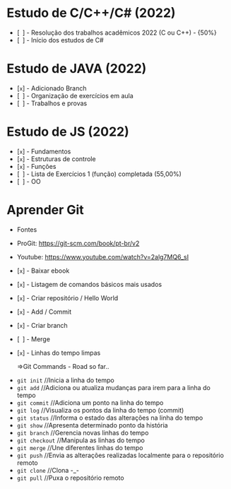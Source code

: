 # Estudo de C/C++/C# (2022)

- [` `] - Resolução dos trabalhos acadêmicos 2022 (C ou C++) - {50%}
- [` `] - Início dos estudos de C#

# Estudo de JAVA (2022)

- [`x`] - Adicionado Branch
- [` `] - Organização de exercícios em aula
- [` `] - Trabalhos e provas

# Estudo de JS (2022)

- [`x`] - Fundamentos
- [`x`] - Estruturas de controle
- [`x`] - Funções
- [` `] - Lista de Exercícios 1 (função) completada (55,00%)
- [` `] - OO


# Aprender Git

* Fontes
- ProGit: https://git-scm.com/book/pt-br/v2
- Youtube: https://www.youtube.com/watch?v=2alg7MQ6_sI

- [`x`] - Baixar ebook
- [`x`] - Listagem de comandos básicos mais usados
- [`x`] - Criar repositório / Hello World
- [`x`] - Add / Commit 
- [`x`] - Criar branch
- [` `] - Merge
- [`x`] - Linhas do tempo limpas

    =>Git Commands - Road so far..
* `git init` //Inicia a linha do tempo
* `git add` //Adiciona ou atualiza mudanças para irem para a linha do tempo
* `git commit` //Adiciona um ponto na linha do tempo
* `git log` //Visualiza os pontos da linha do tempo (commit)
* `git status` //Informa o estado das alterações na linha do tempo
* `git show` //Apresenta determinado ponto da história
* `git branch` //Gerencia novas linhas do tempo
* `git checkout` //Manipula as linhas do tempo
* `git merge` //Une diferentes linhas do tempo
* `git push` //Envia as alterações realizadas localmente para o repositório remoto
* `git clone` //Clona -_-
* `git pull` //Puxa o repositório remoto
